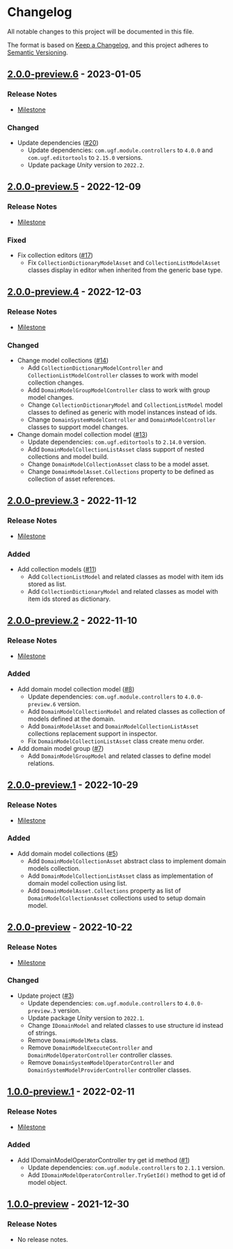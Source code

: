 # Changelog

All notable changes to this project will be documented in this file.

The format is based on [Keep a Changelog](https://keepachangelog.com/en/1.0.0/),
and this project adheres to [Semantic Versioning](https://semver.org/spec/v2.0.0.html).

## [2.0.0-preview.6](https://github.com/unity-game-framework/ugf-models/releases/tag/2.0.0-preview.6) - 2023-01-05  

### Release Notes

- [Milestone](https://github.com/unity-game-framework/ugf-models/milestone/8?closed=1)  
    

### Changed

- Update dependencies ([#20](https://github.com/unity-game-framework/ugf-models/issues/20))  
    - Update dependencies: `com.ugf.module.controllers` to `4.0.0` and `com.ugf.editortools` to `2.15.0` versions.
    - Update package _Unity_ version to `2022.2`.

## [2.0.0-preview.5](https://github.com/unity-game-framework/ugf-models/releases/tag/2.0.0-preview.5) - 2022-12-09  

### Release Notes

- [Milestone](https://github.com/unity-game-framework/ugf-models/milestone/7?closed=1)  
    

### Fixed

- Fix collection editors ([#17](https://github.com/unity-game-framework/ugf-models/issues/17))  
    - Fix `CollectionDictionaryModelAsset` and `CollectionListModelAsset` classes display in editor when inherited from the generic base type.

## [2.0.0-preview.4](https://github.com/unity-game-framework/ugf-models/releases/tag/2.0.0-preview.4) - 2022-12-03  

### Release Notes

- [Milestone](https://github.com/unity-game-framework/ugf-models/milestone/6?closed=1)  
    

### Changed

- Change model collections ([#14](https://github.com/unity-game-framework/ugf-models/issues/14))  
    - Add `CollectionDictionaryModelController` and `CollectionListModelController` classes to work with model collection changes.
    - Add `DomainModelGroupModelController` class to work with group model changes.
    - Change `CollectionDictionaryModel` and `CollectionListModel` model classes to defined as generic with model instances instead of ids.
    - Change `DomainSystemModelController` and `DomainModelController` classes to support model changes.
- Change domain model collection model ([#13](https://github.com/unity-game-framework/ugf-models/issues/13))  
    - Update dependencies: `com.ugf.editortools` to `2.14.0` version.
    - Add `DomainModelCollectionListAsset` class support of nested collections and model build.
    - Change `DomainModelCollectionAsset` class to be a model asset.
    - Change `DomainModelAsset.Collections` property to be defined as collection of asset references.

## [2.0.0-preview.3](https://github.com/unity-game-framework/ugf-models/releases/tag/2.0.0-preview.3) - 2022-11-12  

### Release Notes

- [Milestone](https://github.com/unity-game-framework/ugf-models/milestone/5?closed=1)  
    

### Added

- Add collection models ([#11](https://github.com/unity-game-framework/ugf-models/issues/11))  
    - Add `CollectionListModel` and related classes as model with item ids stored as list.
    - Add `CollectionDictionaryModel` and related classes as model with item ids stored as dictionary.

## [2.0.0-preview.2](https://github.com/unity-game-framework/ugf-models/releases/tag/2.0.0-preview.2) - 2022-11-10  

### Release Notes

- [Milestone](https://github.com/unity-game-framework/ugf-models/milestone/4?closed=1)  
    

### Added

- Add domain model collection model ([#8](https://github.com/unity-game-framework/ugf-models/issues/8))  
    - Update dependencies: `com.ugf.module.controllers` to `4.0.0-preview.6` version.
    - Add `DomainModelCollectionModel` and related classes as collection of models defined at the domain.
    - Add `DomainModelAsset` and `DomainModelCollectionListAsset` collections replacement support in inspector.
    - Fix `DomainModelCollectionListAsset` class create menu order.
- Add domain model group ([#7](https://github.com/unity-game-framework/ugf-models/issues/7))  
    - Add `DomainModelGroupModel` and related classes to define model relations.

## [2.0.0-preview.1](https://github.com/unity-game-framework/ugf-models/releases/tag/2.0.0-preview.1) - 2022-10-29  

### Release Notes

- [Milestone](https://github.com/unity-game-framework/ugf-models/milestone/3?closed=1)  
    

### Added

- Add domain model collections ([#5](https://github.com/unity-game-framework/ugf-models/issues/5))  
    - Add `DomainModelCollectionAsset` abstract class to implement domain models collection.
    - Add `DomainModelCollectionListAsset` class as implementation of domain model collection using list.
    - Add `DomainModelAsset.Collections` property as list of `DomainModelCollectionAsset` collections used to setup domain model.

## [2.0.0-preview](https://github.com/unity-game-framework/ugf-models/releases/tag/2.0.0-preview) - 2022-10-22  

### Release Notes

- [Milestone](https://github.com/unity-game-framework/ugf-models/milestone/2?closed=1)  
    

### Changed

- Update project ([#3](https://github.com/unity-game-framework/ugf-models/issues/3))  
    - Update dependencies: `com.ugf.module.controllers` to `4.0.0-preview.3` version.
    - Update package _Unity_ version to `2022.1`.
    - Change `IDomainModel` and related classes to use structure id instead of strings.
    - Remove `DomainModelMeta` class.
    - Remove `DomainModelExecuteController` and `DomainModelOperatorController` controller classes.
    - Remove `DomainSystemModelOperatorController` and `DomainSystemModelProviderController` controller classes.

## [1.0.0-preview.1](https://github.com/unity-game-framework/ugf-models/releases/tag/1.0.0-preview.1) - 2022-02-11  

### Release Notes

- [Milestone](https://github.com/unity-game-framework/ugf-models/milestone/1?closed=1)  
    

### Added

- Add IDomainModelOperatorController try get id method ([#1](https://github.com/unity-game-framework/ugf-models/issues/1))  
    - Update dependencies: `com.ugf.module.controllers` to `2.1.1` version.
    - Add `IDomainModelOperatorController.TryGetId()` method to get id of model object.

## [1.0.0-preview](https://github.com/unity-game-framework/ugf-models/releases/tag/1.0.0-preview) - 2021-12-30  

### Release Notes

- No release notes.



